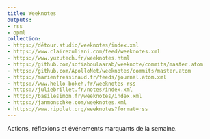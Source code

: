```yaml
---
title: Weeknotes
outputs:
- rss
- opml
collection:
- https://détour.studio/weeknotes/index.xml
- https://www.clairezuliani.com/feed/weeknotes.xml
- https://www.yuzutech.fr/weeknotes.html
- https://github.com/sofiaboulaarab/weeknote/commits/master.atom
- https://github.com/ApolloNet/weeknotes/commits/master.atom
- https://marienfressinaud.fr/feeds/journal.atom.xml
- https://www.hello-bokeh.fr/weeknotes-rss
- https://juliebrillet.fr/notes/index.xml
- https://basilesimon.fr/weeknotes/index.xml
- https://janmonschke.com/weeknotes.xml
- https://www.ripplet.org/weeknotes?format=rss
---
```


Actions, réflexions et événements marquants de la semaine.
